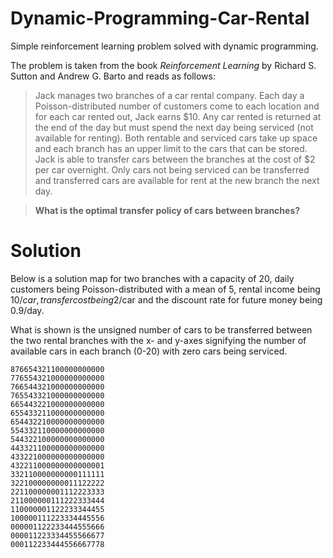 # Dynamic-Programming-Car-Rental
Simple reinforcement learning problem solved with dynamic programming.

The problem is taken from the book *Reinforcement Learning* by Richard S. Sutton and Andrew G. Barto and reads as follows:

> Jack manages two branches of a car rental company. Each day a Poisson-distributed number of customers come to each location and for each car rented out, Jack earns $10. Any car rented is returned at the end of the day but must spend the next day being serviced (not available for renting). Both rentable and serviced cars take up space and each branch has an upper limit to the cars that can be stored. Jack is able to transfer cars between the branches at the cost of $2 per car overnight. Only cars not being serviced can be transferred and transferred cars are available for rent at the new branch the next day.

> **What is the optimal transfer policy of cars between branches?**

Solution
========

Below is a solution map for two branches with a capacity of 20, daily customers being Poisson-distributed with a mean of 5, rental income being $10/car, transfer cost being 2$/car and the discount rate for future money being 0.9/day.

What is shown is the unsigned number of cars to be transferred between the two rental branches with the x- and y-axes signifying the number of available cars in each branch (0-20) with zero cars being serviced.
```
876654321100000000000
776554321000000000000
766544321000000000000
765543321000000000000
665443221000000000000
655433211000000000000
654432210000000000000
554332110000000000000
544322100000000000000
443321100000000000000
433221000000000000000
432211000000000000001
332110000000000111111
322100000000011122222
221100000001112223333
211000000111222333444
110000001122233344455
100000111223334445556
000001122233444555666
000011223334455566677
000112233444556667778
```
